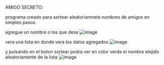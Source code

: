 AMIGO SECRETO: 

programa creado para sortear aleatoriamnete nombres de amigos en simples pasos.

agregue un nombre o los que dese
![image](https://github.com/user-attachments/assets/c36ccb95-b0ea-4401-aee4-48ccea5141c2)

vera una lista en donde vera los datos agregados
![image](https://github.com/user-attachments/assets/81c9fb73-1365-48ba-82e7-400965de75ad)

y pulsando en el boton sortear podra ver en color verde el nombre elejido aleatoriamente de la lista
![image](https://github.com/user-attachments/assets/4ed994fa-3b99-4870-8e83-747c69079a1d)
